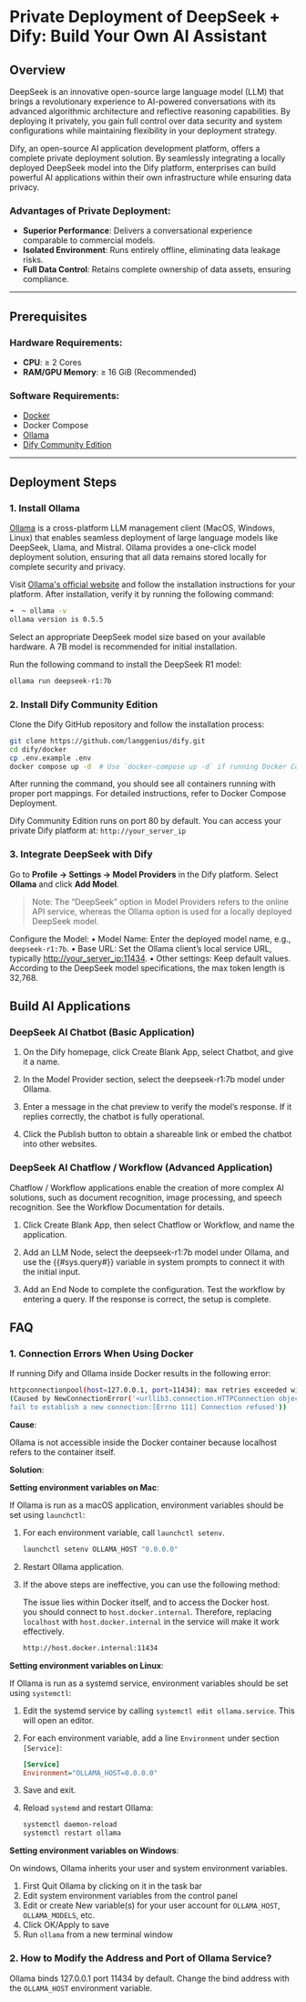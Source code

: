 # Private Deployment of DeepSeek + Dify: Build Your Own AI Assistant

## Overview

DeepSeek is an innovative open-source large language model (LLM) that brings a revolutionary experience to AI-powered conversations with its advanced algorithmic architecture and reflective reasoning capabilities. By deploying it privately, you gain full control over data security and system configurations while maintaining flexibility in your deployment strategy.

Dify, an open-source AI application development platform, offers a complete private deployment solution. By seamlessly integrating a locally deployed DeepSeek model into the Dify platform, enterprises can build powerful AI applications within their own infrastructure while ensuring data privacy.

### Advantages of Private Deployment:

- **Superior Performance**: Delivers a conversational experience comparable to commercial models.
- **Isolated Environment**: Runs entirely offline, eliminating data leakage risks.
- **Full Data Control**: Retains complete ownership of data assets, ensuring compliance.

---

## Prerequisites

### **Hardware Requirements:**
- **CPU**: ≥ 2 Cores
- **RAM/GPU Memory**: ≥ 16 GiB (Recommended)

### **Software Requirements:**
- [Docker](https://www.docker.com/)
- Docker Compose
- [Ollama](https://ollama.com/)
- [Dify Community Edition](https://github.com/langgenius/dify)

---

## Deployment Steps

### 1. Install Ollama

[Ollama](https://ollama.com/) is a cross-platform LLM management client (MacOS, Windows, Linux) that enables seamless deployment of large language models like DeepSeek, Llama, and Mistral. Ollama provides a one-click model deployment solution, ensuring that all data remains stored locally for complete security and privacy.

Visit [Ollama's official website](https://ollama.com/) and follow the installation instructions for your platform. After installation, verify it by running the following command:

```bash
➜  ~ ollama -v
ollama version is 0.5.5
```

Select an appropriate DeepSeek model size based on your available hardware. A 7B model is recommended for initial installation.

Run the following command to install the DeepSeek R1 model:

```bash
ollama run deepseek-r1:7b
```

### 2. Install Dify Community Edition

Clone the Dify GitHub repository and follow the installation process:

```bash
git clone https://github.com/langgenius/dify.git
cd dify/docker
cp .env.example .env
docker compose up -d  # Use `docker-compose up -d` if running Docker Compose V1
```

After running the command, you should see all containers running with proper port mappings. For detailed instructions, refer to Docker Compose Deployment.

Dify Community Edition runs on port 80 by default. You can access your private Dify platform at: `http://your_server_ip`

### 3. Integrate DeepSeek with Dify

Go to **Profile → Settings → Model Providers** in the Dify platform. Select **Ollama** and click **Add Model**.

> Note: The “DeepSeek” option in Model Providers refers to the online API service, whereas the Ollama option is used for a locally deployed DeepSeek model.

Configure the Model:
	•	Model Name: Enter the deployed model name, e.g., `deepseek-r1:7b`.
	•	Base URL: Set the Ollama client’s local service URL, typically <http://your_server_ip:11434>.
	•	Other settings: Keep default values. According to the DeepSeek model specifications, the max token length is 32,768.

## Build AI Applications

### DeepSeek AI Chatbot (Basic Application)

1.	On the Dify homepage, click Create Blank App, select Chatbot, and give it a name.

2.	In the Model Provider section, select the deepseek-r1:7b model under Ollama.

3.	Enter a message in the chat preview to verify the model’s response. If it replies correctly, the chatbot is fully operational.

4.	Click the Publish button to obtain a shareable link or embed the chatbot into other websites.

### DeepSeek AI Chatflow / Workflow (Advanced Application)

Chatflow / Workflow applications enable the creation of more complex AI solutions, such as document recognition, image processing, and speech recognition. See the Workflow Documentation for details.

1.	Click Create Blank App, then select Chatflow or Workflow, and name the application.

2.	Add an LLM Node, select the deepseek-r1:7b model under Ollama, and use the {{#sys.query#}} variable in system prompts to connect it with the initial input.

3.	Add an End Node to complete the configuration. Test the workflow by entering a query. If the response is correct, the setup is complete.

## FAQ

### 1. Connection Errors When Using Docker

If running Dify and Ollama inside Docker results in the following error:

```bash
httpconnectionpool(host=127.0.0.1, port=11434): max retries exceeded with url:/cpi/chat
(Caused by NewConnectionError('<urllib3.connection.HTTPConnection object at 0x7f8562812c20>:
fail to establish a new connection:[Errno 111] Connection refused'))
```

**Cause**:

Ollama is not accessible inside the Docker container because localhost refers to the container itself.

**Solution**:

**Setting environment variables on Mac**: 

If Ollama is run as a macOS application, environment variables should be set using `launchctl`:

1.  For each environment variable, call `launchctl setenv`.

    ```bash
    launchctl setenv OLLAMA_HOST "0.0.0.0"
    ```
2. Restart Ollama application.
3.  If the above steps are ineffective, you can use the following method:

    The issue lies within Docker itself, and to access the Docker host.\
    you should connect to `host.docker.internal`. Therefore, replacing `localhost` with `host.docker.internal` in the service will make it work effectively.

    ```bash
    http://host.docker.internal:11434
    ```

**Setting environment variables on Linux**: 

If Ollama is run as a systemd service, environment variables should be set using `systemctl`:

1. Edit the systemd service by calling `systemctl edit ollama.service`. This will open an editor.
2.  For each environment variable, add a line `Environment` under section `[Service]`:

    ```ini
    [Service]
    Environment="OLLAMA_HOST=0.0.0.0"
    ```
3. Save and exit.
4.  Reload `systemd` and restart Ollama:

    ```bash
    systemctl daemon-reload
    systemctl restart ollama
    ```

**Setting environment variables on Windows**:

On windows, Ollama inherits your user and system environment variables.

1. First Quit Ollama by clicking on it in the task bar
2. Edit system environment variables from the control panel
3. Edit or create New variable(s) for your user account for `OLLAMA_HOST`, `OLLAMA_MODELS`, etc.
4. Click OK/Apply to save
5. Run `ollama` from a new terminal window

### 2. How to Modify the Address and Port of Ollama Service?

Ollama binds 127.0.0.1 port 11434 by default. Change the bind address with the `OLLAMA_HOST` environment variable.

